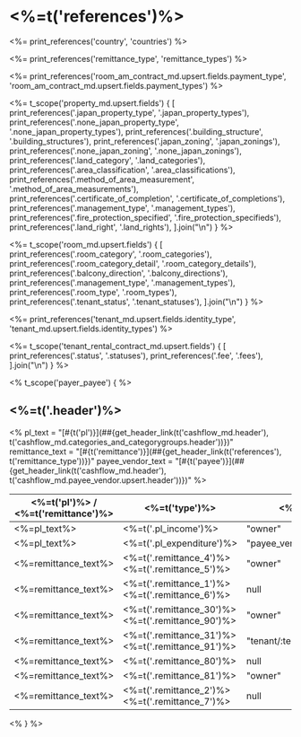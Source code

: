 # <%=t('references')%>

<%= print_references('country', 'countries') %>

<%= print_references('remittance_type', 'remittance_types') %>

<%= print_references('room_am_contract_md.upsert.fields.payment_type', 'room_am_contract_md.upsert.fields.payment_types') %>

<%=
  t_scope('property_md.upsert.fields') {
    [
      print_references('.japan_property_type', '.japan_property_types'),
      print_references('.none_japan_property_type', '.none_japan_property_types'),
      print_references('.building_structure', '.building_structures'),
      print_references('.japan_zoning', '.japan_zonings'),
      print_references('.none_japan_zoning', '.none_japan_zonings'),
      print_references('.land_category', '.land_categories'),
      print_references('.area_classification', '.area_classifications'),
      print_references('.method_of_area_measurement', '.method_of_area_measurements'),
      print_references('.certificate_of_completion', '.certificate_of_completions'),
      print_references('.management_type', '.management_types'),
      print_references('.fire_protection_specified', '.fire_protection_specifieds'),
      print_references('.land_right', '.land_rights'),
    ].join("\n")
  }
%>

<%=
  t_scope('room_md.upsert.fields') {
    [
      print_references('.room_category', '.room_categories'),
      print_references('.room_category_detail', '.room_category_details'),
      print_references('.balcony_direction', '.balcony_directions'),
      print_references('.management_type', '.management_types'),
      print_references('.room_type', '.room_types'),
      print_references('.tenant_status', '.tenant_statuses'),
    ].join("\n")
  }
%>

<%= print_references('tenant_md.upsert.fields.identity_type', 'tenant_md.upsert.fields.identity_types') %>

<%=
  t_scope('tenant_rental_contract_md.upsert.fields') {
    [
      print_references('.status', '.statuses'),
      print_references('.fee', '.fees'),
    ].join("\n")
  }
%>

<% t_scope('payer_payee') { %>

## <%=t('.header')%>

<%
  pl_text = "[#{t('pl')}](##{get_header_link(t('cashflow_md.header'), t('cashflow_md.categories_and_categorygroups.header'))})"
  remittance_text = "[#{t('remittance')}](##{get_header_link(t('references'), t('remittance_type'))})"
  payee_vendor_text = "[#{t('payee')}](##{get_header_link(t('cashflow_md.header'), t('cashflow_md.payee_vendor.upsert.header'))})"
%>

| <%=t('pl')%> / <%=t('remittance')%> | <%=t('type')%> | <%=t('payee')%> | <%=t('payer')%> | <%=t('remarks')%> |
|-------------------------------------|----------------|-----------------|-----------------|-------------------|
| <%=pl_text%> | <%=t('.pl_income')%> | "owner" | "tenant/:tenant_id" | |
| <%=pl_text%> | <%=t('.pl_expenditure')%> | "payee_vendor/:payee_vendor_id" | "owner" | <%=payee_vendor_text%> |
| <%=remittance_text%> | <%=t('.remittance_4')%><br><%=t('.remittance_5')%> | "owner" | null | |
| <%=remittance_text%> | <%=t('.remittance_1')%><br><%=t('.remittance_6')%> | null | "owner" | |
| <%=remittance_text%> | <%=t('.remittance_30')%><br><%=t('.remittance_90')%> | "owner" | "tenant/:tenant_id" | |
| <%=remittance_text%> | <%=t('.remittance_31')%><br><%=t('.remittance_91')%> | "tenant/:tenant_id" | "owner" | |
| <%=remittance_text%> | <%=t('.remittance_80')%> | null | "tenant/:tenant_id" | |
| <%=remittance_text%> | <%=t('.remittance_81')%> | "owner" | null | |
| <%=remittance_text%> | <%=t('.remittance_2')%><br><%=t('.remittance_7')%> | null | null | |

<% } %>

